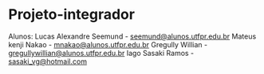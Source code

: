 # Projeto-integrador

Alunos:
  Lucas Alexandre Seemund - seemund@alunos.utfpr.edu.br
  Mateus kenji Nakao - mnakao@alunos.utfpr.edu.br
  Gregully Willian - gregullywillian@alunos.utfpr.edu.br
  Iago Sasaki Ramos - sasaki_vg@hotmail.com
